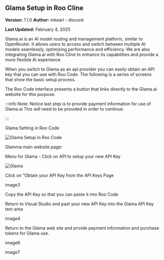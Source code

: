 ## **Glama Setup in Roo Cline**

**Version:** 1.1.0 **Author:** mkearl - discord

**Last Updated:** February 4, 2025


Glama.ai is an AI model routing and management platform, similar to OpenRouter. It allows users to access and switch between multiple AI models seamlessly, optimizing performance and efficiency. We are also integrating Glama.ai with Roo Cline to enhance its capabilities and provide a more flexible AI experience.


When you switch to Glama as an api provider you can easily obtain an API key that you can use with Roo Code. The following is a series of screens that show the basic setup process.


The Roo Code interface presents a button that links directly to the Glama.ai website for this purpose.



:::info
Note: Notice last step is to provide payment information for use of Glama.ai This will need to be provided in order to continue.

:::

Glama Setting in Roo Code

![Glama Setup in Roo Code](../Assets/glama1.png)



Glamma main website page:


Menu for Glama - Click on API to setup your new API Key

![Glama](../Assets/glama2.png)

Click on “Obtain your API Key from the API Keys Page

image3


Copy the API Key so that you can paste it into Roo Code

Return to Visual Studio and past your new API Key into the Glama API Key text area

image4


Return to the Glama web site and privide payment information and purchase tokens for Glama use.

image6


image7



